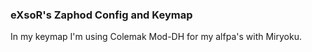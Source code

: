 ### eXsoR's Zaphod Config and Keymap

In my keymap I'm using Colemak Mod-DH for my alfpa's with Miryoku. 

